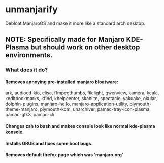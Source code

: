 # unmanjarify
Debloat ManjaroOS and make it more like a standard arch desktop.

## NOTE: Specifically made for Manjaro KDE-Plasma but should work on other desktop environments.

### What does it do?

#### Removes annoying pre-installed manjaro bloatware:
ark, audiocd-kio, elisa, ffmpegthumbs, filelight, gwenview, kamera, kcalc,
keditbookmarks, kfind, khelpcenter, skanlite, spectacle, yakuake, okular,
dolphin-plugins, manjaro-hello, manjaro-application-utility,
plymouth-theme-manjaro, plymouth-kcm, unarchiver,
pamac-tray-icon-plasma, pamac-gtk3, pamac-cli

#### Changes zsh to bash and makes console look like normal kde-plasma konsole.

#### Installs GRUB and fixes some boot bugs.

#### Removes default firefox page which was 'manjaro.org'
